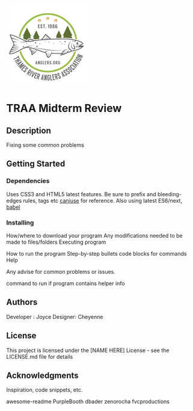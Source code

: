 ![TRAA Logo](/images/traaLogo.png)

# TRAA Midterm Review

## Description

Fixing some common problems

## Getting Started

### Dependencies

Uses CSS3 and HTML5 latest features. Be sure to prefix and bleeding-edges rules, tags etc  [caniuse](https://caniuse.com) for reference. Also using latest ES6/next, [babel](https://babeljs.io)


### Installing

How/where to download your program
Any modifications needed to be made to files/folders
Executing program

How to run the program
Step-by-step bullets
code blocks for commands
Help

Any advise for common problems or issues.

command to run if program contains helper info

## Authors

Developer : Joyce
Designer: Cheyenne

## License

This project is licensed under the [NAME HERE] License - see the LICENSE.md file for details

## Acknowledgments

Inspiration, code snippets, etc.

awesome-readme
PurpleBooth
dbader
zenorocha
fvcproductions
